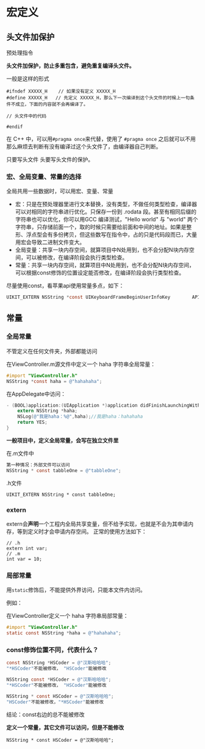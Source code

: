 # 宏定义

## 头文件加保护

预处理指令

**头文件加保护，防止多重包含，避免重复编译头文件。**

一般是这样的形式

```
#ifndef XXXXX_H    // 如果没有定义 XXXXX_H
#define XXXXX_H   // 先定义 XXXXX_H，那么下一次编译到这个头文件的时候上一句条件不成立，下面的内容就不会再编译了。

// 头文件中的代码

#endif
```

在 C++ 中，可以用` #pragma once `来代替，使用了 `#pragma once` 之后就可以不用那么麻烦去判断有没有编译过这个头文件了，由编译器自己判断。

只要写头文件  头要写头文件的保护。

### 宏、全局变量、常量的选择

全局共用一些数据时，可以用宏、变量、常量

- 宏：只是在预处理器里进行文本替换，没有类型，不做任何类型检查，编译器可以对相同的字符串进行优化。只保存一份到 .rodata 段。甚至有相同后缀的字符串也可以优化，你可以用GCC 编译测试，"Hello world" 与 "world" 两个字符串，只存储前面一个，取的时候只需要给前面和中间的地址。如果是整形、浮点型会有多份拷贝，但这些数写在指令中，占的只是代码段而已，大量用宏会导致二进制文件变大。
- 全局变量：共享一块内存空间，就算项目中N处用到，也不会分配N块内存空间，可以被修改，在编译阶段会执行类型检查。
- 常量：共享一块内存空间，就算项目中N处用到，也不会分配N块内存空间，可以根据const修饰的位置设定能否修改，在编译阶段会执行类型检查。

尽量使用const，看苹果api使用常量多点，如下：

```objective-c
UIKIT_EXTERN NSString *const UIKeyboardFrameBeginUserInfoKey        API_AVAILABLE(ios(3.2)) API_UNAVAILABLE(tvos); // NSValue of CGRect
```

## 常量

### 全局常量

不管定义在任何文件夹，外部都能访问

在ViewController.m源文件中定义一个 haha 字符串全局常量：

```objective-c
#import "ViewController.h"
NSString *const haha = @"hahahaha";
```

在AppDelegate中访问：

```objective-c
- (BOOL)application:(UIApplication *)application didFinishLaunchingWithOptions:(NSDictionary *)launchOptions {
    extern NSString *haha;
    NSLog(@"我是haha：%@",haha);//我是haha：hahahaha
    return YES;
}
```

**一般项目中，定义全局常量，会写在独立文件里**

在.m文件中

```objective-c
第一种情况：外部文件可以访问
NSString * const tabbleOne = @"tabbleOne";
```

.h文件

```
UIKIT_EXTERN NSString * const tabbleOne;
```

### extern

extern会**声明**一个工程内全局共享变量，但不给予实现，也就是不会为其申请内存，等到定义时才会申请内存空间。
正常的使用方法如下：

```
// .h
extern int var;
// .m
int var = 10;
```

### 局部常量

用`static`修饰后，不能提供外界访问，只能本文件内访问。

例如：

在ViewController定义一个 haha 字符串局部常量：

```objective-c
#import "ViewController.h"
static const NSString *haha = @"hahahaha";
```

### const修饰位置不同，代表什么？

```objective-c
const NSString *HSCoder = @"汉斯哈哈哈";
"*HSCoder"不能被修改， "HSCoder"能被修改

NSString const *HSCoder = @"汉斯哈哈哈";
"*HSCoder"不能被修改， "HSCoder"能被修改

NSString * const HSCoder = @"汉斯哈哈哈";
"HSCoder"不能被修改，"*HSCoder"能被修改
```

结论：const右边的总不能被修改

**定义一个常量，其它文件可以访问，但是不能修改**

```objc
NSString * const HSCoder = @"汉斯哈哈哈";
```

